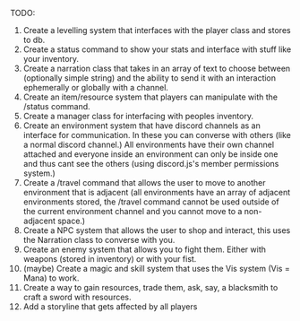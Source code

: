 TODO:

1. Create a levelling system that interfaces with the player class and stores to db.
2. Create a status command to show your stats and interface with stuff like your inventory.
3. Create a narration class that takes in an array of text to choose between (optionally simple string) and the ability to send it with an interaction ephemerally or globally with a channel.
4. Create an item/resource system that players can manipulate with the /status command.
5. Create a manager class for interfacing with peoples inventory.
6. Create an environment system that have discord channels as an interface for communication. In these you can converse with others (like a normal discord channel.) All environments have their own channel attached and everyone inside an environment can only be inside one and thus cant see the others (using discord.js's member permissions system.)
7. Create a /travel command that allows the user to move to another environment that is adjacent (all environments have an array of adjacent environments stored, the /travel command cannot be used outside of the current environment channel and you cannot move to a non-adjacent space.)
8. Create a NPC system that allows the user to shop and interact, this uses the Narration class to converse with you.
9. Create an enemy system that allows you to fight them. Either with weapons (stored in inventory) or with your fist.
10. (maybe) Create a magic and skill system that uses the Vis system (Vis = Mana) to work.
11. Create a way to gain resources, trade them, ask, say, a blacksmith to craft a sword with resources.
12. Add a storyline that gets affected by all players
